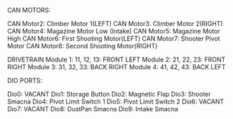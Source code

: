 CAN MOTORS:

CAN Motor2: Climber Motor 1(LEFT)
CAN Motor3: Climber Motor 2(RIGHT)
CAN Motor4: Magazine Motor Low (Intake)
CAN Motor5: Magazine Motor High
CAN Motor6: First Shooting Motor(LEFT)
CAN Motor7: Shooter Pivot Motor
CAN Motor8: Second Shooting Motor(RIGHT)

DRIVETRAIN
Module 1: 11, 12, 13:  FRONT LEFT
Module 2: 21, 22, 23:  FRONT RIGHT
Module 3: 31, 32, 33:  BACK RIGHT
Module 4: 41, 42, 43:  BACK LEFT


DIO PORTS:

Dio0: VACANT
Dio1: Storage Button
Dio2: Magnetic Flap
Dio3: Shooter Smacna
Dio4: Pivot Limit Switch 1
Dio5: Pivot Limit Switch 2
Dio6: VACANT
Dio7: VACANT
Dio8: DustPan Smacna
Dio9: Intake Smacna
